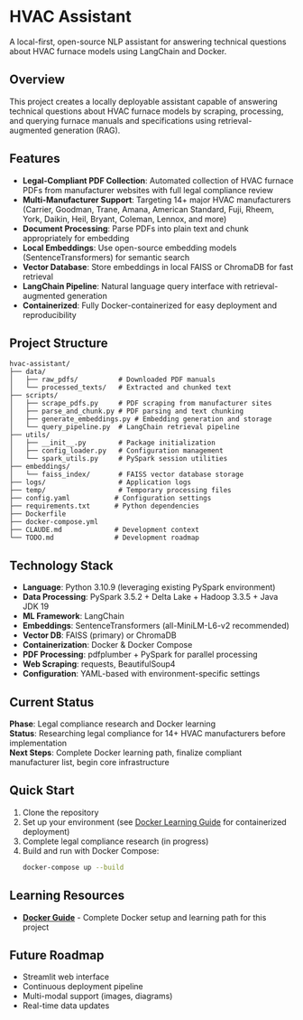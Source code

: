 # HVAC Assistant

A local-first, open-source NLP assistant for answering technical questions about HVAC furnace models using LangChain and Docker.

## Overview

This project creates a locally deployable assistant capable of answering technical questions about HVAC furnace models by scraping, processing, and querying furnace manuals and specifications using retrieval-augmented generation (RAG).

## Features

- **Legal-Compliant PDF Collection**: Automated collection of HVAC furnace PDFs from manufacturer websites with full legal compliance review
- **Multi-Manufacturer Support**: Targeting 14+ major HVAC manufacturers (Carrier, Goodman, Trane, Amana, American Standard, Fuji, Rheem, York, Daikin, Heil, Bryant, Coleman, Lennox, and more)
- **Document Processing**: Parse PDFs into plain text and chunk appropriately for embedding
- **Local Embeddings**: Use open-source embedding models (SentenceTransformers) for semantic search
- **Vector Database**: Store embeddings in local FAISS or ChromaDB for fast retrieval
- **LangChain Pipeline**: Natural language query interface with retrieval-augmented generation
- **Containerized**: Fully Docker-containerized for easy deployment and reproducibility

## Project Structure

```
hvac-assistant/
├── data/
│   ├── raw_pdfs/          # Downloaded PDF manuals
│   └── processed_texts/   # Extracted and chunked text
├── scripts/
│   ├── scrape_pdfs.py     # PDF scraping from manufacturer sites
│   ├── parse_and_chunk.py # PDF parsing and text chunking
│   ├── generate_embeddings.py # Embedding generation and storage
│   └── query_pipeline.py  # LangChain retrieval pipeline
├── utils/
│   ├── __init__.py        # Package initialization
│   ├── config_loader.py   # Configuration management
│   └── spark_utils.py     # PySpark session utilities
├── embeddings/
│   └── faiss_index/       # FAISS vector database storage
├── logs/                  # Application logs
├── temp/                  # Temporary processing files
├── config.yaml           # Configuration settings
├── requirements.txt      # Python dependencies
├── Dockerfile
├── docker-compose.yml
├── CLAUDE.md             # Development context
└── TODO.md               # Development roadmap
```

## Technology Stack

- **Language**: Python 3.10.9 (leveraging existing PySpark environment)
- **Data Processing**: PySpark 3.5.2 + Delta Lake + Hadoop 3.3.5 + Java JDK 19
- **ML Framework**: LangChain
- **Embeddings**: SentenceTransformers (all-MiniLM-L6-v2 recommended)
- **Vector DB**: FAISS (primary) or ChromaDB
- **Containerization**: Docker & Docker Compose
- **PDF Processing**: pdfplumber + PySpark for parallel processing
- **Web Scraping**: requests, BeautifulSoup4
- **Configuration**: YAML-based with environment-specific settings

## Current Status

**Phase**: Legal compliance research and Docker learning  
**Status**: Researching legal compliance for 14+ HVAC manufacturers before implementation  
**Next Steps**: Complete Docker learning path, finalize compliant manufacturer list, begin core infrastructure

## Quick Start

1. Clone the repository
2. Set up your environment (see [Docker Learning Guide](learnings/docker-guide.md) for containerized deployment)
3. Complete legal compliance research (in progress)
4. Build and run with Docker Compose:
   ```bash
   docker-compose up --build
   ```

## Learning Resources

- **[Docker Guide](learnings/docker-guide.md)** - Complete Docker setup and learning path for this project

## Future Roadmap

- Streamlit web interface
- Continuous deployment pipeline
- Multi-modal support (images, diagrams)
- Real-time data updates 
